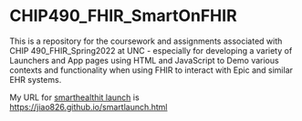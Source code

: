 # CHIP490_FHIR_SmartOnFHIR
This is a repository for the coursework and assignments associated with CHIP 490_FHIR_Spring2022 at UNC - especially for developing a variety of Launchers and App pages using HTML and JavaScript to Demo various contexts and functionality when using FHIR to interact with Epic and similar EHR systems.

My URL for [smarthealthit launch](https://launch.smarthealthit.org/?auth_error=&fhir_version_2=r4&iss=&launch_ehr=1&launch_url=&patient=&prov_skip_auth=1&provider=&pt_skip_auth=1&public_key=&sde=&sim_ehr=1&token_lifetime=15&user_pt=) is https://jiao826.github.io/smartlaunch.html

